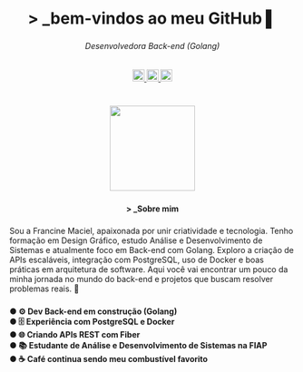 <h1 align="center">> _bem-vindos ao meu GitHub ▌</h1>

###

<h6 align="center">Desenvolvedora Back-end (Golang)</h6>

###

<div align="center">
  <a href="https://www.linkedin.com/in/francinemaciel/" target="_blank">
    <img src="https://img.shields.io/static/v1?message=LinkedIn&logo=linkedin&label=&color=0077B5&logoColor=white&labelColor=&style=flat" height="21" alt="linkedin logo"  />
  </a>
  <a href="https://www.behance.net/francinemaciel" target="_blank">
    <img src="https://img.shields.io/static/v1?message=Behance&logo=behance&label=&color=1769ff&logoColor=white&labelColor=&style=flat" height="21" alt="behance logo"  />
  </a>
  <a href="mailto:francine_sa@hotmail.com" target="_blank">
    <img src="https://img.shields.io/static/v1?message=Outlook&logo=microsoft-outlook&label=&color=0078D4&logoColor=white&labelColor=&style=flat" height="21" alt="microsoft-outlook logo"  />
  </a>
</div>

###

<br clear="both">

<div align="center">
  <img height="150" src="https://media.giphy.com/media/26ufdipQqU2lhNA4g/giphy.gif" />
</div>

###

<h4 align="center">> _Sobre mim</h4>

###

<p align="left">Sou a Francine Maciel, apaixonada por unir criatividade e tecnologia. Tenho formação em Design Gráfico, estudo Análise e Desenvolvimento de Sistemas e atualmente foco em Back-end com Golang.  
Exploro a criação de APIs escaláveis, integração com PostgreSQL, uso de Docker e boas práticas em arquitetura de software.  
Aqui você vai encontrar um pouco da minha jornada no mundo do back-end e projetos que buscam resolver problemas reais. 🚀</p>

###

<h4 align="left">● ⚙️ Dev Back-end em construção (Golang)<br>● 🗄️ Experiência com PostgreSQL e Docker<br>● 🌐 Criando APIs REST com Fiber<br>● 📚 Estudante de Análise e Desenvolvimento de Sistemas na FIAP<br>● ☕ Café continua sendo meu combustível favorito</h4>

###

